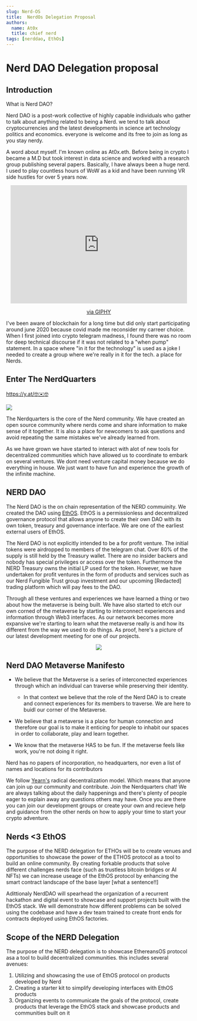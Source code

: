 ```yaml
---
slug: Nerd-OS
title:  NerdOs Delegation Proposal
authors:
  name: At0x
  title: chief nerd
tags: [nerddao, EthOs]
---
```


# Nerd DAO Delegation proposal

##  Introduction

What is Nerd DAO?

Nerd DAO is a post-work collective of highly capable individuals who gather to talk about anything related to being a Nerd. we tend to talk about cryptocurrencies and the latest developments in science art technology politics and economics. everyone is welcome and its free to join as long as you stay nerdy.

 A word about myself. I'm known online as At0x.eth. Before being in crypto I became a M.D but took interest in data science and worked with a research group publishing several papers. Basically, I have always been a huge nerd. I used to play countless hours of WoW as a kid and have been running VR side hustles for over 5 years now. 
<center>

<iframe src="https://giphy.com/embed/xghFgmOKbk0G4" width="480" height="321" frameBorder="0" class="giphy-embed" allowFullScreen></iframe><p><a href="https://giphy.com/gifs/smiling-spongebob-squarepants-nerd-xghFgmOKbk0G4">via GIPHY</a></p>

</center>


I've been aware of blockchain for a long time but did only start participating around june 2020 because covid made me reconsider my carreer choice. When I first joined into crypto telegram madness, I found there was no room for deep technical discourse if it was not related to a "when pump" statement. In a space where "in it for the technology" is used as a joke I needed to create a group where we're really in it for the tech. a place for Nerds.

## Enter The NerdQuarters 
https://y.at/🤓✉️🤓

![](https://i.imgur.com/MantluU.jpg)

The Nerdquarters is the core of the Nerd community. We have created an open source community where nerds come and share information to make sense of it together. It is also a place for newcomers to ask questions and avoid repeating the same mistakes we've already learned from.


As we have grown we have started to interact with alot of new tools for decentralized communities which have allowed us to coordinate to embark on several ventures. We dont need venture capital money because we do everything in house. We just want to have fun and experience the growth of the infinite machine. 


## NERD DAO

The Nerd DAO is the on chain representation of the NERD commuinity. We created the DAO using [EthOS](https://ethos.eth.link).  EthOS is a permissionless and decentralized governance protocol that allows anyone to create their own DAO with its own token, treasury and governance interface. We are one of the earliest external users of EthOS. 

The Nerd DAO is not explicitly intended to be a for profit venture. The initial tokens were airdropped to members of the telegram chat. Over 80% of the supply is still held by the Treasury wallet. There are no insider backers and nobody has special privileges or access over the token. Furthermore the NERD Treasury owns the initial LP used for the token. However, we have undertaken for profit ventures in the form of products and services such as our Nerd Fungible Trust group investment and our upcoming [Redacted] trading platform which will pay fees to the DAO.

Through all these ventures and experiences we have learned a thing or two about how the metaverse is being built. We have also started to etch our own corned of the metaverse by starting to interconnect experiences and information through Web3 interfaces. As our network becomes more expansive we're starting to learn what the metaverse really is and how its different from the way we used to do things. As proof, here's a picture of our latest development meeting for one of our projects.
<center>

![](https://i.imgur.com/EzihW4B.png)
</center>





## Nerd DAO  Metaverse Manifesto

- We believe that the Metaverse is a series of interconected experiences through which an individual can traverse while preserving their identity. 
    - In that context we believe that the role of the Nerd DAO is to create and connect experiences for its members to traverse. We are here to buidl our corner of the Metaverse.

- We believe that a metaverse is a place for human connection and therefore our goal is to make it enticing for people to inhabit our spaces in order to collaborate, play and learn together.

- We know that the metaverse HAS to be fun. If the metaverse feels like work, you're not doing it right.

Nerd has no papers of incorporation, no headquarters, nor even a list of names and locations for its contributors

We follow [Yearn's](https://twitter.com/iearnfinance/status/1445799269189881864?s=20) radical decentralization model. Which means that anyone can join up our community and contribute. Join the Nerdquarters chat! We are always talking about the daily happenings and there's plenty of people eager to explain away any questions others may have. Once you are there you can join our development groups or create your own and recieve help and guidance from the other nerds on how to apply your time to start your crypto adventure.





## Nerds <3 EthOS

The purpose of the NERD delegation for ETHOs will be to create venues and opportunities to showcase the power of the ETHOS protocol as a tool to build an online community. By creating forkable products that solve different challenges nerds face (such as trustless bitcoin bridges or AI NFTs) we can increase useage of the EthOS protocol by enhancing the smart contract  landscape of the base layer [what a sentence!!]

Adittionaly NerdDAO will spearhead the organization of a recurrent hackathon and digital event to showcase and support projects built with the EthOS stack. We will demonstrate how different problems can be solved using the codebase and have a dev team trained to create front ends for contracts deployed using EthOS factories.


## Scope of the NERD Delegation

The purpose of the NERD delegation is to showcase EthereansOS protocol asa a tool to build decentralized communities. this includes several avenues:

1) Utilizing and showcasing the use of EthOS protocol on products developed by Nerd
2) Creating a starter kit to simplify developing interfaces with EthOS products
3) Organizing events to communicate the goals of the protocol, create products that leverage the EthOS stack and showcase products and communities built on it

